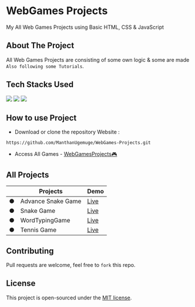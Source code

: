 # WebGames Projects
My All Web Games Projects using Basic HTML, CSS &amp; JavaScript

## About The Project
All Web Games Projects are consisting of some own logic & some are made `Also following some Tutorials`.

## Tech Stacks Used

<a target="_blank" href="https://www.w3schools.com/html/default.asp"><img src="https://img.shields.io/badge/html5%20-%23E34F26.svg?&style=for-the-badge&logo=html5&logoColor=white"></img></a>
<a target="_blank" href="https://www.w3schools.com/css/default.asp"><img src="https://img.shields.io/badge/css3%20-%231572B6.svg?&style=for-the-badge&logo=css3&logoColor=white"></img></a>
<a target="_blank" href="https://www.w3schools.com/js/default.asp"><img src="https://img.shields.io/badge/javascript%20-%23323330.svg?&style=for-the-badge&logo=javascript&logoColor=%23F7DF1E"></img></a>

## How to use Project


- Download or clone the repository Website : 

```
https://github.com/ManthanUgemuge/WebGames-Projects.git
```
- Access All Games - [WebGamesProjects🎮](https://github.com/ManthanUgemuge/WebGamesProjects)

## All Projects

||Projects|Demo|
|---|--------|----|
|●|Advance Snake Game|[Live](https://manthanugemuge.github.io/Advance-Snake-Game/)|
|●|Snake Game|[Live](https://manthanugemuge.github.io/Basic-Snake-Game/)|
|●|WordTypingGame|[Live](https://manthanugemuge.github.io/WordTypingGame/)|
|●|Tennis Game|[Live](https://manthanugemuge.github.io/WebGamesProjects/Tennis%20Game/)|

## Contributing
Pull requests are welcome, feel free to ```fork``` this repo.

## License
This project is open-sourced under the [MIT license]().
